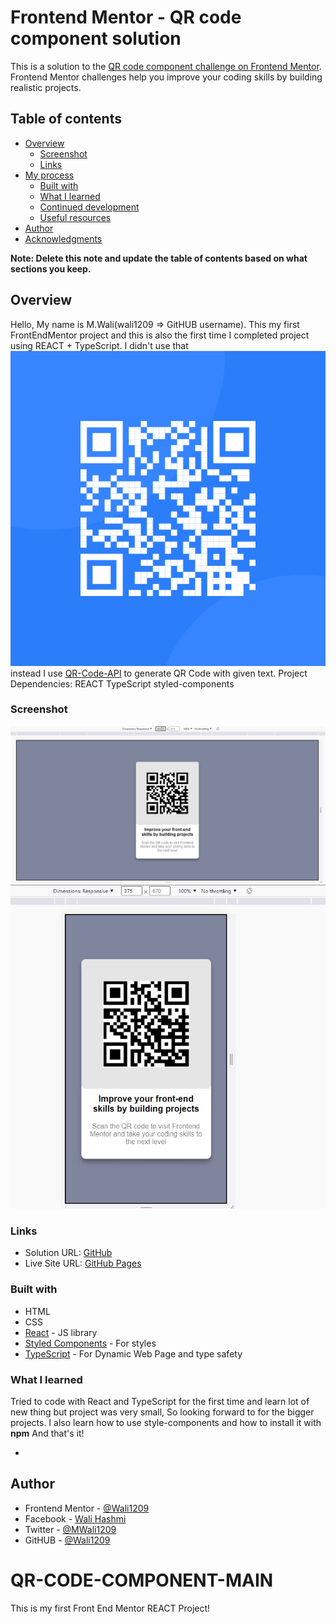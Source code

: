 # Frontend Mentor - QR code component solution

This is a solution to the [QR code component challenge on Frontend Mentor](https://www.frontendmentor.io/challenges/qr-code-component-iux_sIO_H). Frontend Mentor challenges help you improve your coding skills by building realistic projects.

## Table of contents

- [Overview](#overview)
  - [Screenshot](#screenshot)
  - [Links](#links)
- [My process](#my-process)
  - [Built with](#built-with)
  - [What I learned](#what-i-learned)
  - [Continued development](#continued-development)
  - [Useful resources](#useful-resources)
- [Author](#author)
- [Acknowledgments](#acknowledgments)

**Note: Delete this note and update the table of contents based on what sections you keep.**

## Overview

Hello, My name is M.Wali(wali1209 => GitHUB username).
This my first FrontEndMentor project and this is also the first time I completed project using REACT + TypeScript.
I didn't use that ![image](./images/image-qr-code.png) instead I use [QR-Code-API](https://goqr.me/api/) to generate QR Code with given text.
Project Dependencies:
REACT
TypeScript
styled-components

### Screenshot

![Desktop](./design/1440px-desktop.JPG)
![Mobile](./design/375px-mobile.JPG)

### Links

- Solution URL: [GitHub](https://github.com/Wali1209/qr-code-component-main)
- Live Site URL: [GitHub Pages](https://wali1209.github.io/qr-code-component-main/)

### Built with

- HTML
- CSS
- [React](https://reactjs.org/) - JS library
- [Styled Components](https://styled-components.com/) - For styles
- [TypeScript](www.typescriptlang.org) - For Dynamic Web Page and type safety

### What I learned

Tried to code with React and TypeScript for the first time and learn lot of new thing but project was very small, So looking forward to for the bigger projects.
I also learn how to use style-components and how to install it with **npm**
And that's it!

-

## Author

- Frontend Mentor - [@Wali1209](https://www.frontendmentor.io/profile/Wali1209)
- Facebook - [Wali Hashmi](https://www.facebook.com/mdwali.hashmi.1/)
- Twitter - [@MWali1209](https://twitter.com/MWali1209)
- GitHUB - [@Wali1209](https://github.com/Wali1209)

# QR-CODE-COMPONENT-MAIN

This is my first Front End Mentor REACT Project!
